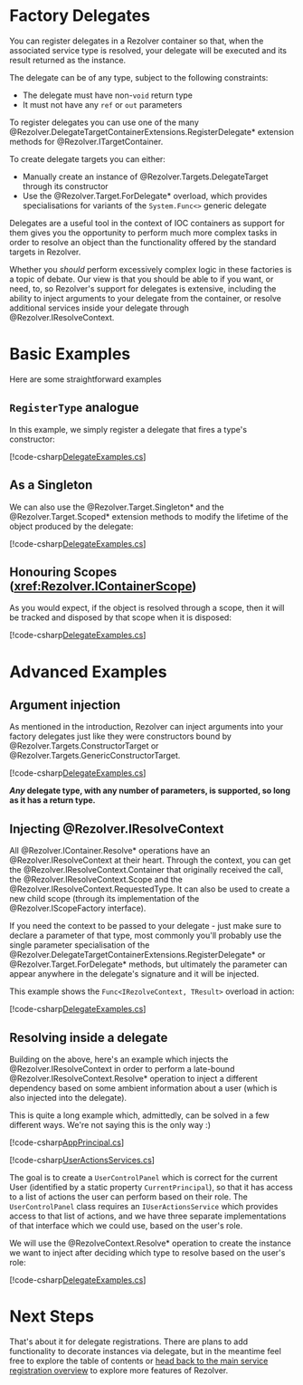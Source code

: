 ﻿# Factory Delegates

You can register delegates in a Rezolver container so that, when the associated service type is resolved, your
delegate will be executed and its result returned as the instance.

The delegate can be of any type, subject to the following constraints:

- The delegate must have non-`void` return type
- It must not have any `ref` or `out` parameters

To register delegates you can use one of the many @Rezolver.DelegateTargetContainerExtensions.RegisterDelegate* extension methods for @Rezolver.ITargetContainer.

To create delegate targets you can either:

- Manually create an instance of @Rezolver.Targets.DelegateTarget through its constructor
- Use the @Rezolver.Target.ForDelegate* overload, which provides specialisations for variants of the `System.Func<>` generic delegate

Delegates are a useful tool in the context of IOC containers as support for them gives you the opportunity to perform much more complex
tasks in order to resolve an object than the functionality offered by the standard targets in Rezolver.

Whether you *should* perform excessively complex logic in these factories is a topic of debate.  Our view is that
you should be able to if you want, or need, to, so Rezolver's support for delegates is extensive, including the ability to 
inject arguments to your delegate from the container, or resolve additional services inside your delegate through @Rezolver.IResolveContext.

# Basic Examples

Here are some straightforward examples

## `RegisterType` analogue

In this example, we simply register a delegate that fires a type's constructor:

[!code-csharp[DelegateExamples.cs](../../../../test/Rezolver.Tests.Examples/DelegateExamples.cs#example1)]

## As a Singleton

We can also use the @Rezolver.Target.Singleton* and the @Rezolver.Target.Scoped* extension methods to modify the lifetime of the
object produced by the delegate:

[!code-csharp[DelegateExamples.cs](../../../../test/Rezolver.Tests.Examples/DelegateExamples.cs#example2)]

## Honouring Scopes (<xref:Rezolver.IContainerScope>)

As you would expect, if the object is resolved through a scope, then it will be tracked and disposed by that scope when it is disposed:

[!code-csharp[DelegateExamples.cs](../../../../test/Rezolver.Tests.Examples/DelegateExamples.cs#example3)]

# Advanced Examples

## Argument injection

As mentioned in the introduction, Rezolver can inject arguments into your factory delegates just like they were constructors bound by 
@Rezolver.Targets.ConstructorTarget or @Rezolver.Targets.GenericConstructorTarget.

[!code-csharp[DelegateExamples.cs](../../../../test/Rezolver.Tests.Examples/DelegateExamples.cs#example10)]

**_Any_ delegate type, with any number of parameters, is supported, so long as it has a return type.**

## Injecting @Rezolver.IResolveContext

All @Rezolver.IContainer.Resolve* operations have an @Rezolver.IResolveContext at their heart.  Through the context, you can get the 
@Rezolver.IResolveContext.Container that originally received the call, the @Rezolver.IResolveContext.Scope and the 
@Rezolver.IResolveContext.RequestedType. It can also be used to create a new child scope (through its implementation of the 
@Rezolver.IScopeFactory interface).

If you need the context to be passed to your delegate - just make sure to declare a parameter of that type, most commonly
you'll probably use the single parameter specialisation of the @Rezolver.DelegateTargetContainerExtensions.RegisterDelegate* or
@Rezolver.Target.ForDelegate* methods, but ultimately the parameter can appear anywhere in the delegate's signature and it will
be injected.

This example shows the `Func<IRezolveContext, TResult>` overload in action:

[!code-csharp[DelegateExamples.cs](../../../../test/Rezolver.Tests.Examples/DelegateExamples.cs#example11)]

## Resolving inside a delegate

Building on the above, here's an example which injects the @Rezolver.IResolveContext in order to perform a late-bound 
@Rezolver.IResolveContext.Resolve* operation to inject a different dependency based on some ambient information about a user (which
is also injected into the delegate).

This is quite a long example which, admittedly, can be solved in a few different ways.  We're not saying this is the only way :)

[!code-csharp[AppPrincipal.cs](../../../../test/Rezolver.Tests.Examples/Types/AppPrincipal.cs#example)]

[!code-csharp[UserActionsServices.cs](../../../../test/Rezolver.Tests.Examples/Types/UserActionsServices.cs#example)]

The goal is to create a `UserControlPanel` which is correct for the current User (identified by a static property `CurrentPrincipal`),
so that it has access to a list of actions the user can perform based on their role.  The `UserControlPanel` class requires an
`IUserActionsService` which provides access to that list of actions, and we have three separate implementations of that interface
which we could use, based on the user's role.

We will use the @RezolveContext.Resolve* operation to create the instance we want to inject after deciding which type to resolve
based on the user's role:

[!code-csharp[DelegateExamples.cs](../../../../test/Rezolver.Tests.Examples/DelegateExamples.cs#example12)]

# Next Steps

That's about it for delegate registrations.  There are plans to add functionality to decorate instances via delegate, but in the meantime
feel free to explore the table of contents or [head back to the main service registration overview](service-registration.md) to explore 
more features of Rezolver.
